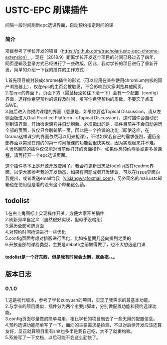 # USTC-EPC 刷课插件  
间隔一段时间刷新epc选课界面，自动预约指定时间的课

### 简介
项目参考了学长开发的项目（https://github.com/tracholar/ustc-epc-chrome-extension） ，现在（2018.9）距离学长开发这个项目的时间已经过去了四年，网页逻辑及登录方式已经进行了一些改版。因此，我对学长的项目进行了重新开发，简单的介绍一下我的插件的工作方式：

1.首先项目被封装成chrome插件的形式（可以应用在某些使用chromium内核的国产浏览器上），仅在epc的主页会被触发，不会影响到大家浏览其他网页。  
2.在epc的界面下，页面下方（需鼠标滚轮往下滚一下）会有一个配置（config）界面，选择你希望预约的课程及时间，填写你希望预约的周数，不要忘了点击SAVE。  
3.随后进入你预约课程的界面（意思是，如果你要选Topical Discussion，请从左侧面板进入Oral Practice Platform-->Topical Discussion），这时插件会自动识别到该界面，开始检索课程并自动刷新。必须指出的是，插件目前并不会自动遍历全部的页面，仅仅只会刷新第一页，因此是一个捡漏的功能（即使这样，在Drama这样课少的界面依然可以用来抢课），不过如果我自己的需求强烈，遍历全部界面以实现在预约的第一时间抢课的功能会很快实现，因为实现起来并不难。  
4.当然目前的插件仅仅能对当前你打开的页面操作，如果你想预约两类或更多类课程，请再打开一个epc选课页面。  

这个插件基本上是开源开放使用了，我会将更新日志及todolist放在readme界面，以便大家参考我的开发动态，如果有问题或者开发建议，可以在issue界面向我提出，或者发送email给我（yixiangw@foxmail.com)，另外同名的mail.ustc邮箱也在使用但是看的没有这个邮箱这么勤。

## todolist
1.在右上角图标上实现操作开关，方便大家开关插件  
2.刷新频率自定义（虽然很好实现，但似乎没啥用）  
3.遍历全部可选页面  
4.对预约时间抢课进行一些优化  
5.config页面考虑对排版进行优化，比如按星期几竖向排列之类的  
6.开放全部的课程类型，主要是debate之前懒得做了，也不太想选这门课  

#### todolist是一个好东西，但是我有时候会太懒，就会拖。。。

## 版本日志

### 0.1.0
1.这是初代版本，参考了学长zuoyuan的项目，实现了我需求的最基本功能。  
2.与学长的项目类似，插件分为两个主要js脚本，分别做配置功能和预约选课功能。  
3.config页面尽量做的简单易用，相比学长的项目删去了一些无用的配置信息。  
4.预约选课功能简单写了一下，面向的主要需求是捡漏，不过对后续开发应该还算友好，反正就算项目里有shit也多半是我自己吃，大不了就重构嘛。  
5.系统写了一下文档，以后可能不会这么勤快了。